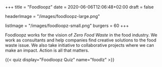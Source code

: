+++
title = "Foodloopz"
date = 2020-06-06T12:06:48+02:00
draft = false

headerImage = "/images/foodloopz-large.png"

listImage = "/images/foodloopz-small.png"
burgers = 60
+++

Foodloopz works for the vision of *Zero Food Waste* in the food industry. We work as consultants
and help companies find creative solutions to the food waste issue. We also take initiative to
collaborative projects where we can make an impact. Action is all that matters.

{{< quiz display="Foodloopz Quiz" name="foodlz" >}}
